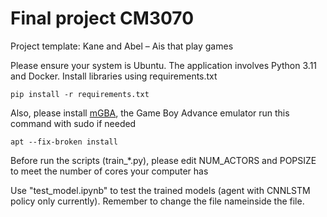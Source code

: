 # Final project CM3070
Project template: Kane and Abel – Ais that play games

Please ensure your system is Ubuntu.
The application involves Python 3.11 and Docker.
Install libraries using requirements.txt

`pip install -r requirements.txt`

Also, please install [mGBA](https://mgba.io/downloads.html), the Game Boy Advance emulator
run this command with sudo if needed

`apt --fix-broken install`

Before run the scripts (train_*.py), please edit NUM_ACTORS and POPSIZE to meet the number of cores your computer has

Use "test_model.ipynb" to test the trained models (agent with CNNLSTM policy only currently). Remember to change the file nameinside the file.
